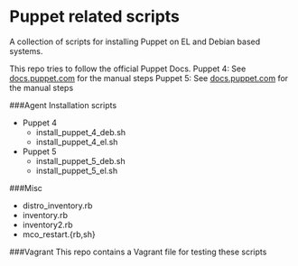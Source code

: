 Puppet related scripts
======================
A collection of scripts for installing Puppet on EL and Debian based
systems.

This repo tries to follow the official Puppet Docs.
Puppet 4: See [docs.puppet.com](https://docs.puppet.com/puppet/4.10/puppet_collections.html) for the manual steps
Puppet 5: See [docs.puppet.com](https://docs.puppet.com/puppet/5.0/puppet_platform.html) for the manual steps

###Agent Installation scripts
* Puppet 4
  * install_puppet_4_deb.sh
  * install_puppet_4_el.sh
* Puppet 5
  * install_puppet_5_deb.sh
  * install_puppet_5_el.sh

###Misc
* distro_inventory.rb
* inventory.rb
* inventory2.rb
* mco_restart.{rb,sh}

###Vagrant
This repo contains a Vagrant file for testing these scripts
